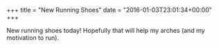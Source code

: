 +++
title = "New Running Shoes"
date = "2016-01-03T23:01:34+00:00"
+++

New running shoes today! Hopefully that will help my arches (and my motivation to run).
			